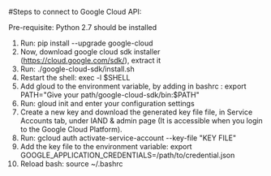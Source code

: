 #Steps to connect to Google Cloud API:

Pre-requisite: Python 2.7 should be installed
1. Run: pip install --upgrade google-cloud
2. Now, download google cloud sdk installer (https://cloud.google.com/sdk/), extract it
3. Run: ./google-cloud-sdk/install.sh
4. Restart the shell: exec -l $SHELL
5. Add gloud to the environment variable, by adding in bashrc : export PATH="Give your path/google-cloud-sdk/bin:$PATH"
6. Run: gloud init and enter your configuration settings
7. Create a new key and download the generated key file file, in Service Accounts tab, under IAND & admin page (It is accessible when you login to the Google Cloud Platform).
8. Run: gcloud auth activate-service-account --key-file "KEY FILE"
7. Add the key file to the environment variable: export GOOGLE_APPLICATION_CREDENTIALS=/path/to/credential.json
8. Reload bash: source ~/.bashrc
